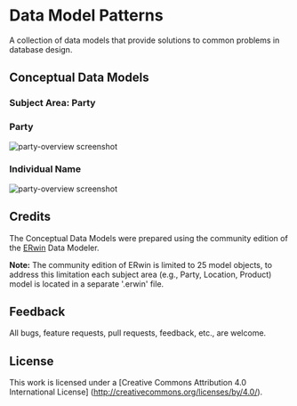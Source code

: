 # Data Model Patterns
A collection of data models that provide solutions to common problems in database design.

## Conceptual Data Models

### Subject Area: Party

### Party

![party-overview screenshot](https://github.com/Robinyo/data-model-patterns/blob/master/party/assets/party.png)

### Individual Name

![party-overview screenshot](https://github.com/Robinyo/data-model-patterns/blob/master/party/assets/individual-name.png)

## Credits

The Conceptual Data Models were prepared using the community edition of the  [ERwin](http://erwin.com/products/data-modeler/community-edition) Data Modeler.

**Note:** The community edition of ERwin is limited to 25 model objects, to address this limitation each subject area (e.g., Party, Location, Product) model is located in a separate '.erwin' file.

## Feedback

All bugs, feature requests, pull requests, feedback, etc., are welcome.

## License

This work is licensed under a [Creative Commons Attribution 4.0 International License] (http://creativecommons.org/licenses/by/4.0/).

